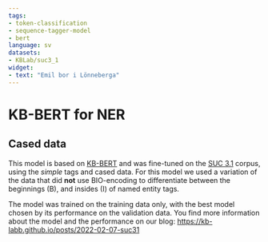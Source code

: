 ```yaml
---
tags:
- token-classification
- sequence-tagger-model
- bert
language: sv
datasets:
- KBLab/suc3_1
widget:
- text: "Emil bor i Lönneberga"
---
```


# KB-BERT for NER

## Cased data

This model is based on [KB-BERT](https://huggingface.co/KB/bert-base-swedish-cased) and was fine-tuned on the [SUC 3.1](https://huggingface.co/datasets/KBLab/suc3_1) corpus, using the _simple_ tags and cased data.
For this model we used a variation of the data that did **not** use BIO-encoding to differentiate between the beginnings (B), and insides (I) of named entity tags.

The model was trained on the training data only, with the best model chosen by its performance on the validation data.
You find more information about the model and the performance on our blog: https://kb-labb.github.io/posts/2022-02-07-suc31